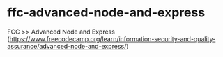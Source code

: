 # ffc-advanced-node-and-express
FCC >> Advanced Node and Express (https://www.freecodecamp.org/learn/information-security-and-quality-assurance/advanced-node-and-express/)
